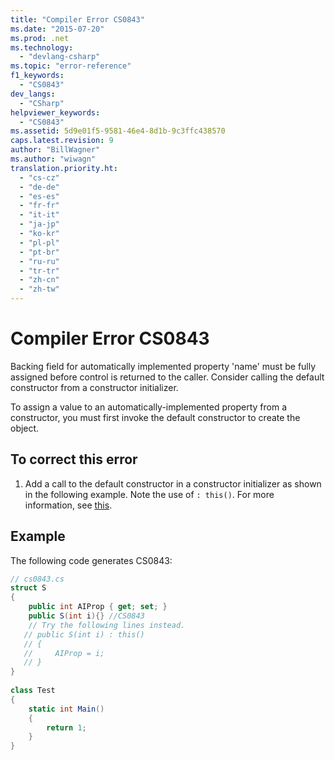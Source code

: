 ```yaml
---
title: "Compiler Error CS0843"
ms.date: "2015-07-20"
ms.prod: .net
ms.technology: 
  - "devlang-csharp"
ms.topic: "error-reference"
f1_keywords: 
  - "CS0843"
dev_langs: 
  - "CSharp"
helpviewer_keywords: 
  - "CS0843"
ms.assetid: 5d9e01f5-9581-46e4-8d1b-9c3ffc438570
caps.latest.revision: 9
author: "BillWagner"
ms.author: "wiwagn"
translation.priority.ht: 
  - "cs-cz"
  - "de-de"
  - "es-es"
  - "fr-fr"
  - "it-it"
  - "ja-jp"
  - "ko-kr"
  - "pl-pl"
  - "pt-br"
  - "ru-ru"
  - "tr-tr"
  - "zh-cn"
  - "zh-tw"
---
```

# Compiler Error CS0843
Backing field for automatically implemented property 'name' must be fully assigned before control is returned to the caller. Consider calling the default constructor from a constructor initializer.  
  
 To assign a value to an automatically-implemented property from a constructor, you must first invoke the default constructor to create the object.  
  
## To correct this error  
  
1.  Add a call to the default constructor in a constructor initializer as shown in the following example. Note the use of `: this()`. For more information, see [this](../../../csharp/language-reference/keywords/this.md).  
  
## Example  
 The following code generates CS0843:  
  
```csharp  
// cs0843.cs  
struct S  
{  
    public int AIProp { get; set; }  
    public S(int i){} //CS0843  
    // Try the following lines instead.  
   // public S(int i) : this()  
   // {  
   //     AIProp = i;  
   // }  
}  
  
class Test  
{  
    static int Main()  
    {  
        return 1;  
    }  
}  
```
